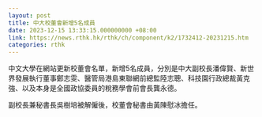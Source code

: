 ```yaml
---
layout: post
title: 中大校董會新增5名成員
date: 2023-12-15 13:33:15.000000000 +08:00
link: https://news.rthk.hk/rthk/ch/component/k2/1732412-20231215.htm
categories: rthk
---
```


中文大學在網站更新校董會名單，新增5名成員，分別是中大副校長潘偉賢、新世界發展執行董事鄭志雯、醫管局港島東聯網前總監陸志聰、科技園行政總裁黃克強、以及本身是全國政協委員的稅務學會前會長龔永德。 

副校長兼秘書長吳樹培被解僱後，校董會秘書由黃陳慰冰擔任。
